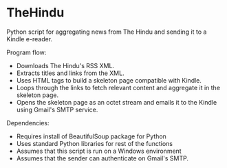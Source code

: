 TheHindu
========

Python script for aggregating news from The Hindu and sending it to a Kindle e-reader.

Program flow:
- Downloads The Hindu's RSS XML.
- Extracts titles and links from the XML.
- Uses HTML tags to build a skeleton page compatible with Kindle.
- Loops through the links to fetch relevant content and aggregate it in the skeleton page.
- Opens the skeleton page as an octet stream and emails it to the Kindle using Gmail's SMTP service.


Dependencies:
- Requires install of BeautifulSoup package for Python
- Uses standard Python libraries for rest of the functions
- Assumes that this script is run on a Windows environment
- Assumes that the sender can authenticate on Gmail's SMTP.
